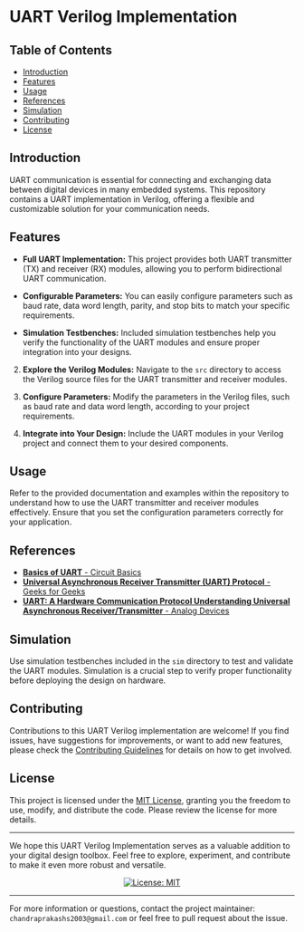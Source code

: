 # UART Verilog Implementation

## Table of Contents

- [Introduction](#introduction)
- [Features](#features)
- [Usage](#usage)
- [References](#reference)
- [Simulation](#simulation)
- [Contributing](#contributing)
- [License](#license)

## Introduction

UART communication is essential for connecting and exchanging data between digital devices in many embedded systems. This repository contains a UART implementation in Verilog, offering a flexible and customizable solution for your communication needs.

## Features

- **Full UART Implementation:** This project provides both UART transmitter (TX) and receiver (RX) modules, allowing you to perform bidirectional UART communication.

- **Configurable Parameters:** You can easily configure parameters such as baud rate, data word length, parity, and stop bits to match your specific requirements.

- **Simulation Testbenches:** Included simulation testbenches help you verify the functionality of the UART modules and ensure proper integration into your designs.


2. **Explore the Verilog Modules:**
Navigate to the `src` directory to access the Verilog source files for the UART transmitter and receiver modules.

3. **Configure Parameters:**
Modify the parameters in the Verilog files, such as baud rate and data word length, according to your project requirements.

4. **Integrate into Your Design:**
Include the UART modules in your Verilog project and connect them to your desired components.

## Usage

Refer to the provided documentation and examples within the repository to understand how to use the UART transmitter and receiver modules effectively. Ensure that you set the configuration parameters correctly for your application.

## References
- [**Basics of UART** - Circuit Basics](https://www.circuitbasics.com/basics-uart-communication/)
- [**Universal Asynchronous Receiver Transmitter (UART) Protocol** - Geeks for Geeks](https://www.geeksforgeeks.org/universal-asynchronous-receiver-transmitter-uart-protocol/)
- [**UART: A Hardware Communication Protocol Understanding Universal Asynchronous Receiver/Transmitter** - Analog Devices](https://www.analog.com/en/analog-dialogue/articles/uart-a-hardware-communication-protocol.html)
## Simulation

Use simulation testbenches included in the `sim` directory to test and validate the UART modules. Simulation is a crucial step to verify proper functionality before deploying the design on hardware.

## Contributing

Contributions to this UART Verilog implementation are welcome! If you find issues, have suggestions for improvements, or want to add new features, please check the [Contributing Guidelines](CONTRIBUTING.md) for details on how to get involved.

## License

This project is licensed under the [MIT License](LICENSE), granting you the freedom to use, modify, and distribute the code. Please review the license for more details.

---

We hope this UART Verilog Implementation serves as a valuable addition to your digital design toolbox. Feel free to explore, experiment, and contribute to make it even more robust and versatile.
<div align = center>

  [![License: MIT](https://img.shields.io/badge/License-MIT-blue.svg)](https://opensource.org/licenses/MIT)

</div>

---

For more information or questions, contact the project maintainer: `chandraprakashs2003@gmail.com` or feel free to pull request about the issue.

